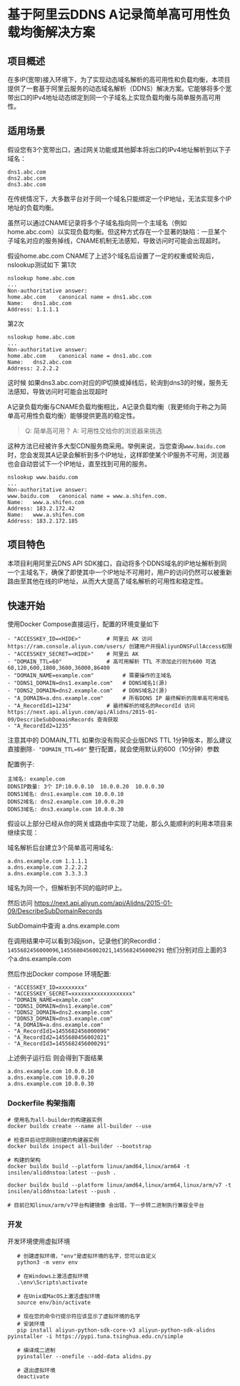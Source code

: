# 基于阿里云DDNS A记录简单高可用性负载均衡解决方案

## 项目概述
在多IP(宽带)接入环境下，为了实现动态域名解析的高可用性和负载均衡，本项目提供了一套基于阿里云服务的动态域名解析（DDNS）解决方案。它能够将多个宽带出口的IPv4地址动态绑定到同一个子域名上实现负载均衡与简单服务高可用性。

## 适用场景

假设您有3个宽带出口，通过网关功能或其他脚本将出口的IPv4地址解析到以下子域名：

```
dns1.abc.com
dns2.abc.com
dns3.abc.com
```

在传统情况下，大多数平台对于同一个域名只能绑定一个IP地址，无法实现多个IP地址的负载均衡。

虽然可以通过CNAME记录将多个子域名指向同一个主域名（例如home.abc.com）以实现负载均衡。但这种方式存在一个显著的缺陷：一旦某个子域名对应的服务掉线，CNAME机制无法感知，导致访问时可能会出现超时。

假设home.abc.com CNAME了上述3个域名后设置了一定的权重或轮询后，nslookup测试如下
第1次
```
nslookup home.abc.com
...
Non-authoritative answer:
home.abc.com	canonical name = dns1.abc.com
Name:	dns1.abc.com
Address: 1.1.1.1
```

第2次
```
nslookup home.abc.com
...
Non-authoritative answer:
home.abc.com	canonical name = dns1.abc.com
Name:	dns2.abc.com
Address: 2.2.2.2
```
这时候 如果dns3.abc.com对应的IP切换或掉线后，轮询到dns3的时候，服务无法感知，导致访问时可能会出现超时


A记录负载均衡与CNAME负载均衡相比，A记录负载均衡（我更倾向于称之为简单高可用性负载均衡）能够提供更高的稳定性。

> Q: 简单高可用？
> A: 可用性交给你的浏览器来挑选

这种方法已经被许多大型CDN服务商采用。举例来说，当您查询`www.baidu.com`时，您会发现其A记录会解析到多个IP地址，这样即使某个IP服务不可用，浏览器也会自动尝试下一个IP地址，直至找到可用的服务。
```
nslookup www.baidu.com
...
Non-authoritative answer:
www.baidu.com	canonical name = www.a.shifen.com.
Name:	www.a.shifen.com
Address: 183.2.172.42
Name:	www.a.shifen.com
Address: 183.2.172.185
```


## 项目特色
本项目利用阿里云DNS API SDK接口，自动将多个DDNS域名的IP地址解析到同一个主域名下，确保了即使其中一个IP地址不可用时，用户的访问仍然可以被重新路由至其他在线的IP地址，从而大大提高了域名解析的可用性和稳定性。


## 快速开始

使用Docker Compose直接运行，配置的环境变量如下
```
- "ACCESSKEY_ID=<HIDE>"        # 阿里云 AK 访问https://ram.console.aliyun.com/users/ 创建用户并授AliyunDNSFullAccess权限
- "ACCESSKEY_SECRET=<HIDE>"    # 阿里云 AK
- "DOMAIN_TTL=60"              # 高可用解析 TTL 不添加此行则为600 可选60,120,600,1800,3600,36000,86400
- "DOMAIN_NAME=example.com"         # 需要操作的主域名
- "DDNS1_DOMAIN=dns1.example.com"   # DDNS域名1(源)
- "DDNS2_DOMAIN=dns2.example.com"   # DDNS域名2(源)
- "A_DOMAIN=a.dns.example.com"      # 所有DDNS IP 最终解析的简单高可用域名
- "A_RecordId1=1234"           # 最终解析的域名的RecordId 访问https://next.api.aliyun.com/api/Alidns/2015-01-09/DescribeSubDomainRecords 查询获取
- "A_RecordId2=1235"           
```

注意其中的 DOMAIN_TTL 如果你没有购买企业版DNS TTL 1分钟版本，那么建议直接删除`- "DOMAIN_TTL=60"` 整行配置，就会使用默认的600（10分钟）参数

配置例子:
```
主域名: example.com
DDNSIP数量: 3个 IP:10.0.0.10  10.0.0.20  10.0.0.30
DDNS1域名: dns1.example.com 10.0.0.10
DDNS2域名: dns2.example.com 10.0.0.20
DDNS3域名: dns3.example.com 10.0.0.30
```
假设以上部分已经从你的网关或路由中实现了功能，那么久能顺利的利用本项目来继续实现：


域名解析后台建立3个简单高可用域名:
```
a.dns.example.com 1.1.1.1
a.dns.example.com 2.2.2.2
a.dns.example.com 3.3.3.3
```
域名为同一个，但解析到不同的临时IP上。

然后访问 https://next.api.aliyun.com/api/Alidns/2015-01-09/DescribeSubDomainRecords
 
SubDomain中查询 a.dns.example.com 

在调用结果中可以看到3段json，记录他们的RecordId：`1455682456000096`,`1455680456002021`,`1455682456000291`
他们分别对应上面的3个a.dns.example.com

然后作出Docker compose 环境配置:
```
- "ACCESSKEY_ID=xxxxxxxx"
- "ACCESSKEY_SECRET=xxxxxxxxxxxxxxxxxxx" 
- "DOMAIN_NAME=example.com"
- "DDNS1_DOMAIN=dns1.example.com" 
- "DDNS2_DOMAIN=dns2.example.com"
- "DDNS3_DOMAIN=dns3.example.com"
- "A_DOMAIN=a.dns.example.com"
- "A_RecordId1=1455682456000096"
- "A_RecordId2=1455680456002021"
- "A_RecordId3=1455682456000291"     
```

上述例子运行后 则会得到下面结果
```
a.dns.example.com 10.0.0.10
a.dns.example.com 10.0.0.20
a.dns.example.com 10.0.0.30
```


### Dockerfile 构架指南
```
# 使用名为all-builder的构建器实例
docker buildx create --name all-builder --use

# 检查并启动您刚刚创建的构建器实例
docker buildx inspect all-builder --bootstrap

# 构建的架构
docker buildx build --platform linux/amd64,linux/arm64 -t insilen/aliddnstoa:latest --push .

docker buildx build --platform linux/amd64,linux/arm64,linux/arm/v7 -t insilen/aliddnstoa:latest --push .

# 目前已知linux/arm/v7平台构建镜像 会出错，下一步转二进制执行兼容全平台
```


### 开发

开发环境使用虚拟环境
```
   # 创建虚拟环境，"env"是虚拟环境的名字，您可以自定义
   python3 -m venv env

   # 在Windows上激活虚拟环境
   .\env\Scripts\activate

   # 在Unix或MacOS上激活虚拟环境
   source env/bin/activate

   # 现在您的命令行提示符应该显示了虚拟环境的名字
   # 安装环境
   pip install aliyun-python-sdk-core-v3 aliyun-python-sdk-alidns pyinstaller -i https://pypi.tuna.tsinghua.edu.cn/simple

   # 编译成二进制
   pyinstaller --onefile --add-data alidns.py

   # 退出虚拟环境
   deactivate
```